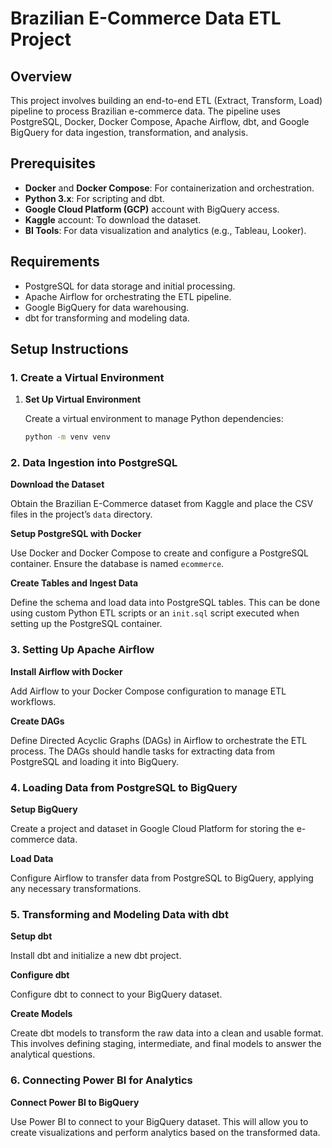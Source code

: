 # Brazilian E-Commerce Data ETL Project

## Overview

This project involves building an end-to-end ETL (Extract, Transform, Load) pipeline to process Brazilian e-commerce data. The pipeline uses PostgreSQL, Docker, Docker Compose, Apache Airflow, dbt, and Google BigQuery for data ingestion, transformation, and analysis.

## Prerequisites

- **Docker** and **Docker Compose**: For containerization and orchestration.
- **Python 3.x**: For scripting and dbt.
- **Google Cloud Platform (GCP)** account with BigQuery access.
- **Kaggle** account: To download the dataset.
- **BI Tools**: For data visualization and analytics (e.g., Tableau, Looker).

## Requirements

- PostgreSQL for data storage and initial processing.
- Apache Airflow for orchestrating the ETL pipeline.
- Google BigQuery for data warehousing.
- dbt for transforming and modeling data.

## Setup Instructions

### 1. Create a Virtual Environment

1. **Set Up Virtual Environment**

   Create a virtual environment to manage Python dependencies:

   ```bash
   python -m venv venv
   
### 2. Data Ingestion into PostgreSQL

**Download the Dataset**

Obtain the Brazilian E-Commerce dataset from Kaggle and place the CSV files in the project’s `data` directory.

**Setup PostgreSQL with Docker**

Use Docker and Docker Compose to create and configure a PostgreSQL container. Ensure the database is named `ecommerce`.

**Create Tables and Ingest Data**

Define the schema and load data into PostgreSQL tables. This can be done using custom Python ETL scripts or an `init.sql` script executed when setting up the PostgreSQL container.

### 3. Setting Up Apache Airflow

**Install Airflow with Docker**

Add Airflow to your Docker Compose configuration to manage ETL workflows.

**Create DAGs**

Define Directed Acyclic Graphs (DAGs) in Airflow to orchestrate the ETL process. The DAGs should handle tasks for extracting data from PostgreSQL and loading it into BigQuery.

### 4. Loading Data from PostgreSQL to BigQuery

**Setup BigQuery**

Create a project and dataset in Google Cloud Platform for storing the e-commerce data.

**Load Data**

Configure Airflow to transfer data from PostgreSQL to BigQuery, applying any necessary transformations.
### 5. Transforming and Modeling Data with dbt

**Setup dbt**

Install dbt and initialize a new dbt project.

**Configure dbt**

Configure dbt to connect to your BigQuery dataset.

**Create Models**

Create dbt models to transform the raw data into a clean and usable format. This involves defining staging, intermediate, and final models to answer the analytical questions.

### 6. Connecting Power BI for Analytics

**Connect Power BI to BigQuery**

Use Power BI to connect to your BigQuery dataset. This will allow you to create visualizations and perform analytics based on the transformed data.
